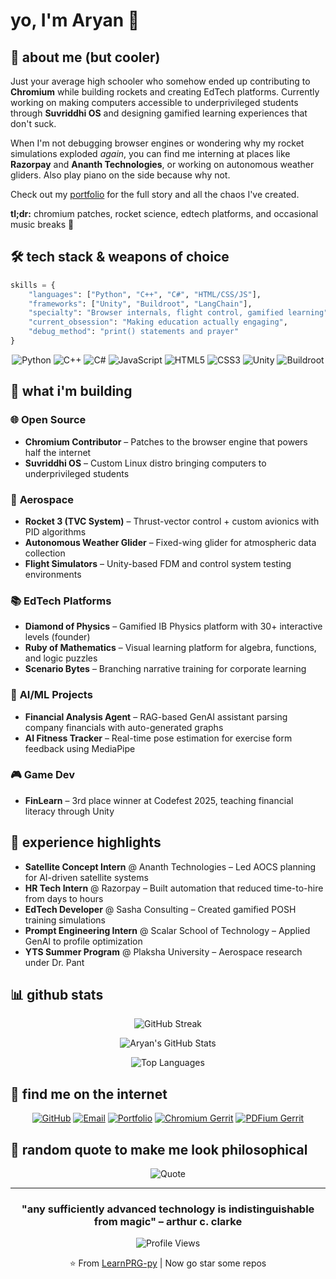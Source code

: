 # yo, I'm Aryan 👋

## 🚀 about me (but cooler)

Just your average high schooler who somehow ended up contributing to **Chromium** while building rockets and creating EdTech platforms. Currently working on making computers accessible to underprivileged students through **Suvriddhi OS** and designing gamified learning experiences that don't suck.

When I'm not debugging browser engines or wondering why my rocket simulations exploded *again*, you can find me interning at places like **Razorpay** and **Ananth Technologies**, or working on autonomous weather gliders. Also play piano on the side because why not.

Check out my [portfolio](https://portfolio.quarklearning.online) for the full story and all the chaos I've created.

**tl;dr:** chromium patches, rocket science, edtech platforms, and occasional music breaks 🚀

## 🛠️ tech stack & weapons of choice

```python
skills = {
    "languages": ["Python", "C++", "C#", "HTML/CSS/JS"],
    "frameworks": ["Unity", "Buildroot", "LangChain"],
    "specialty": "Browser internals, flight control, gamified learning",
    "current_obsession": "Making education actually engaging",
    "debug_method": "print() statements and prayer"
}
```

<div align="center">
  
  ![Python](https://img.shields.io/badge/Python-3776AB?style=for-the-badge&logo=python&logoColor=white)
  ![C++](https://img.shields.io/badge/C++-00599C?style=for-the-badge&logo=cplusplus&logoColor=white)
  ![C#](https://img.shields.io/badge/C%23-239120?style=for-the-badge&logo=csharp&logoColor=white)
  ![JavaScript](https://img.shields.io/badge/JavaScript-F7DF1E?style=for-the-badge&logo=javascript&logoColor=black)
  ![HTML5](https://img.shields.io/badge/HTML5-E34F26?style=for-the-badge&logo=html5&logoColor=white)
  ![CSS3](https://img.shields.io/badge/CSS3-1572B6?style=for-the-badge&logo=css3&logoColor=white)
  ![Unity](https://img.shields.io/badge/Unity-000000?style=for-the-badge&logo=unity&logoColor=white)
  ![Buildroot](https://img.shields.io/badge/Buildroot-FF6B00?style=for-the-badge&logo=linux&logoColor=white)
  
</div>

## 🎯 what i'm building

### 🌐 **Open Source**
- **Chromium Contributor** – Patches to the browser engine that powers half the internet
- **Suvriddhi OS** – Custom Linux distro bringing computers to underprivileged students

### 🚀 **Aerospace**
- **Rocket 3 (TVC System)** – Thrust-vector control + custom avionics with PID algorithms
- **Autonomous Weather Glider** – Fixed-wing glider for atmospheric data collection
- **Flight Simulators** – Unity-based FDM and control system testing environments

### 📚 **EdTech Platforms**
- **Diamond of Physics** – Gamified IB Physics platform with 30+ interactive levels (founder)
- **Ruby of Mathematics** – Visual learning platform for algebra, functions, and logic puzzles
- **Scenario Bytes** – Branching narrative training for corporate learning

### 🤖 **AI/ML Projects**
- **Financial Analysis Agent** – RAG-based GenAI assistant parsing company financials with auto-generated graphs
- **AI Fitness Tracker** – Real-time pose estimation for exercise form feedback using MediaPipe

### 🎮 **Game Dev**
- **FinLearn** – 3rd place winner at Codefest 2025, teaching financial literacy through Unity

## 💼 experience highlights

- **Satellite Concept Intern** @ Ananth Technologies – Led AOCS planning for AI-driven satellite systems
- **HR Tech Intern** @ Razorpay – Built automation that reduced time-to-hire from days to hours
- **EdTech Developer** @ Sasha Consulting – Created gamified POSH training simulations
- **Prompt Engineering Intern** @ Scalar School of Technology – Applied GenAI to profile optimization
- **YTS Summer Program** @ Plaksha University – Aerospace research under Dr. Pant

## 📊 github stats

<div align="center">
  
  ![GitHub Streak](https://github-readme-streak-stats.herokuapp.com/?user=LearnPRG-py&theme=tokyonight&hide_border=true&background=0D1117&stroke=6366F1&ring=6366F1&fire=F59E0B&currStreakLabel=6366F1)
  
  ![Aryan's GitHub Stats](https://github-readme-stats.vercel.app/api?username=LearnPRG-py&show_icons=true&theme=tokyonight&hide_border=true&bg_color=0D1117&title_color=6366F1&icon_color=F59E0B&text_color=C9D1D9)
  
  ![Top Languages](https://github-readme-stats.vercel.app/api/top-langs/?username=LearnPRG-py&layout=compact&theme=tokyonight&hide_border=true&bg_color=0D1117&title_color=6366F1&text_color=C9D1D9)
  
</div>

## 🔗 find me on the internet

<div align="center">
  
  [![GitHub](https://img.shields.io/badge/GitHub-181717?style=for-the-badge&logo=github&logoColor=white)](https://github.com/LearnPRG-py)
  [![Email](https://img.shields.io/badge/Email-EA4335?style=for-the-badge&logo=gmail&logoColor=white)](mailto:aryankrishnan@quarklearning.online)
  [![Portfolio](https://img.shields.io/badge/Portfolio-6366F1?style=for-the-badge&logo=google-chrome&logoColor=white)](https://portfolio.quarklearning.online)
  [![Chromium Gerrit](https://img.shields.io/badge/Chromium_Gerrit-4285F4?style=for-the-badge&logo=google-chrome&logoColor=white)](https://chromium-review.googlesource.com)
  [![PDFium Gerrit](https://img.shields.io/badge/PDFium_Gerrit-DC4437?style=for-the-badge&logo=adobe-acrobat-reader&logoColor=white)](https://pdfium-review.googlesource.com)
  
</div>

## 💭 random quote to make me look philosophical

<div align="center">
  
  ![Quote](https://quotes-github-readme.vercel.app/api?type=horizontal&theme=tokyonight)
  
</div>

---

<div align="center">
  
  ### "any sufficiently advanced technology is indistinguishable from magic" – arthur c. clarke
  
  ![Profile Views](https://komarev.com/ghpvc/?username=LearnPRG-py&color=6366F1&style=for-the-badge)
  
  ⭐️ From [LearnPRG-py](https://github.com/LearnPRG-py) | Now go star some repos
  
</div>
